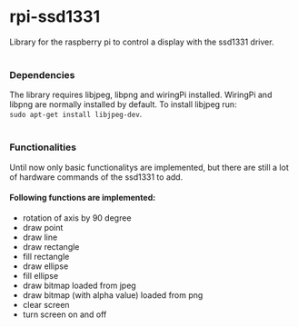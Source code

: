# rpi-ssd1331
Library for the raspberry pi to control a display with the ssd1331 driver. <br/> <br/>


### Dependencies
The library requires libjpeg, libpng and wiringPi installed. WiringPi and libpng are normally installed by default. To install libjpeg run: <br/> 
`sudo apt-get install libjpeg-dev`. <br/> <br/>


### Functionalities
Until now only basic functionalitys are implemented, but there are still a lot of hardware commands of the ssd1331 to add. <br/>
#### Following functions are implemented: <br/>
- rotation of axis by 90 degree
- draw point
- draw line
- draw rectangle
- fill rectangle
- draw ellipse
- fill ellipse
- draw bitmap loaded from jpeg
- draw bitmap (with alpha value) loaded from png
- clear screen
- turn screen on and off <br/> <br/>
